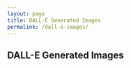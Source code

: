 ```yaml
---
layout: page
title: DALL-E Generated Images
permalink: /dall-e-images/
---
```


## DALL-E Generated Images

<div id="dall-e-images"></div>

<!-- Modal Structure -->
<div id="imageModal" class="modal">
  <span class="close">&times;</span>
  <img class="modal-content" id="modalImage">
  <div id="caption"></div>
  <a class="prev">&#10094;</a>
  <a class="next">&#10095;</a>
</div>

<script>
document.addEventListener("DOMContentLoaded", function() {
    // Fetch the image URLs from the Jekyll collection
    const images = [
        {% assign images = site.static_files | where_exp: 'item', 'item.path contains "assets/img/dall-e"' %}
        {% for image in images %}
            "{{ image.path }}"{% if forloop.last == false %},{% endif %}
        {% endfor %}
    ];

    const container = document.getElementById('dall-e-images');
    shuffleArray(images).forEach(url => {
        const img = document.createElement('img');
        img.src = url;
        img.classList.add('dalle-image');
        img.style.cursor = 'pointer';
        img.onclick = function() {
            currentIndex = images.indexOf(url);
            showModal(url);
        };
        container.appendChild(img);
    });

    // Function to shuffle array
    function shuffleArray(array) {
        for (let i = array.length - 1; i > 0; i--) {
            const j = Math.floor(Math.random() * (i + 1));
            [array[i], array[j]] = [array[j], array[i]];
        }
        return array;
    }

    let currentIndex = 0;

    // Get the modal
    const modal = document.getElementById('imageModal');
    const modalImg = document.getElementById('modalImage');
    const captionText = document.getElementById('caption');
    const prev = document.querySelector('.prev');
    const next = document.querySelector('.next');

    // Function to show modal
    function showModal(url) {
        modal.style.display = "flex";
        modalImg.src = url;
        captionText.innerHTML = url;
    }

    // Get the <span> element that closes the modal
    const span = document.getElementsByClassName("close")[0];

    // When the user clicks on <span> (x), close the modal
    span.onclick = function() {
        modal.style.display = "none";
    }

    // When the user clicks anywhere outside of the modal image, close it
    window.onclick = function(event) {
        if (event.target == modal) {
            modal.style.display = "none";
        }
    }

    // Navigate to the previous image
    prev.onclick = function() {
        currentIndex = (currentIndex === 0) ? images.length - 1 : currentIndex - 1;
        showModal(images[currentIndex]);
    }

    // Navigate to the next image
    next.onclick = function() {
        currentIndex = (currentIndex === images.length - 1) ? 0 : currentIndex + 1;
        showModal(images[currentIndex]);
    }

    // Handle swipe events for touch screens
    let startX;
    modalImg.addEventListener('touchstart', function(event) {
        startX = event.touches[0].clientX;
    });

    modalImg.addEventListener('touchend', function(event) {
        const endX = event.changedTouches[0].clientX;
        if (startX > endX + 50) {
            next.onclick();
        } else if (startX < endX - 50) {
            prev.onclick();
        }
    });
});
</script>

<style>
/* Style the images */
.dalle-image {
    width: 200px;
    height: auto;
    margin: 10px;
    transition: transform 0.2s;
}

.dalle-image:hover {
    transform: scale(1.1);
}

/* The Modal (background) */
.modal {
    display: none; /* Initially hide the modal */
    position: fixed;
    z-index: 1;
    left: 0;
    top: 0;
    width: 100%;
    height: 100%;
    overflow: auto;
    background-color: rgba(0,0,0,0.9); /* Apply background color only when visible */
    justify-content: center;
    align-items: center;
}

/* Modal Content (image) */
.modal-content {
    margin: auto;
    display: block;
    max-width: 80%;
    max-height: 80%;
}

/* Caption of Modal Image */
#caption {
    position: absolute;
    bottom: 20px;
    width: 100%;
    text-align: center;
    color: #ccc;
    font-size: 0.9em;
    font-style: italic;
    padding: 10px;
    box-sizing: border-box;
}

/* Add Animation - Zoom in the Modal */
.modal-content, #caption {
    -webkit-animation-name: zoom;
    -webkit-animation-duration: 0.6s;
    animation-name: zoom;
    animation-duration: 0.6s;
}

@-webkit-keyframes zoom {
    from { -webkit-transform: scale(0) }
    to { -webkit-transform: scale(1) }
}

@keyframes zoom {
    from { transform: scale(0) }
    to { transform: scale(1) }
}

/* The Close Button */
.close {
    position: absolute;
    top: 15px;
    right: 35px;
    color: #f1f1f1;
    font-size: 40px;
    font-weight: bold;
    transition: 0.3s;
}

.close:hover,
.close:focus {
    color: #bbb;
    text-decoration: none;
    cursor: pointer;
}

/* Navigation arrows */
.prev, .next {
    cursor: pointer;
    position: absolute;
    top: 50%;
    width: auto;
    margin-top: -22px;
    padding: 16px;
    color: white;
    font-weight: bold;
    font-size: 24px;
    transition: 0.3s;
    user-select: none;
}

.prev:hover, .next:hover {
    background-color: rgba(0,0,0,0.8);
}

.prev {
    left: 0;
    border-radius: 0 3px 3px 0;
}

.next {
    right: 0;
    border-radius: 3px 0 0 3px;
}
</style>

